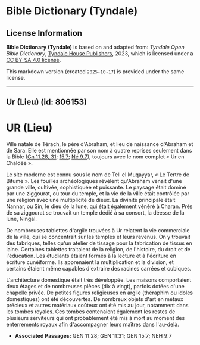 # Bible Dictionary (Tyndale)

## License Information

**Bible Dictionary (Tyndale)** is based on and adapted from: _Tyndale Open Bible Dictionary_, [Tyndale House Publishers](https://tyndaleopenresources.com/), 2023, which is licensed under a [CC BY-SA 4.0 license](https://creativecommons.org/licenses/by-sa/4.0/legalcode.en).

This markdown version (created `2025-10-17`) is provided under the same license.



--------------------------------

## Ur (Lieu) (id: 806153)

UR (Lieu)
=========

Ville natale de Térach, le père d'Abraham, et lieu de naissance d'Abraham et de Sara. Elle est mentionnée par son nom à quatre reprises seulement dans la Bible ([Gn 11\.28, 31](https://ref.ly/Gen11:28,Gen11:31); [15\.7](https://ref.ly/Gen15:7); [Né 9\.7](https://ref.ly/Neh9:7)), toujours avec le nom complet « Ur en Chaldée ».

Le site moderne est connu sous le nom de Tell el Muqayyar, « Le Tertre de Bitume ». Les fouilles archéologiques révèlent qu'Abraham venait d'une grande ville, cultivée, sophistiquée et puissante. Le paysage était dominé par une ziggourat, ou tour du temple, et la vie de la ville était contrôlée par une religion avec une multiplicité de dieux. La divinité principale était Nannar, ou Sin, le dieu de la lune, qui était également vénéré à Charan. Près de sa ziggourat se trouvait un temple dédié à sa consort, la déesse de la lune, Ningal.

De nombreuses tablettes d'argile trouvées à Ur relatent la vie commerciale de la ville, qui se concentrait sur les temples et leurs revenus. On y trouvait des fabriques, telles qu'un atelier de tissage pour la fabrication de tissus en laine. Certaines tablettes traitaient de la religion, de l'histoire, du droit et de l'éducation. Les étudiants étaient formés à la lecture et à l'écriture en écriture cunéiforme. Ils apprenaient la multiplication et la division, et certains étaient même capables d'extraire des racines carrées et cubiques.

L'architecture domestique était très développée. Les maisons comportaient deux étages et de nombreuses pièces (dix à vingt), parfois dotées d'une chapelle privée. De petites figures religieuses en argile (théraphim ou idoles domestiques) ont été découvertes. De nombreux objets d'art en métaux précieux et autres matériaux coûteux ont été mis au jour, notamment dans les tombes royales. Ces tombes contenaient également les restes de plusieurs serviteurs qui ont probablement été mis à mort au moment des enterrements royaux afin d'accompagner leurs maîtres dans l'au\-delà.

* **Associated Passages:** GEN 11:28; GEN 11:31; GEN 15:7; NEH 9:7

